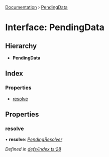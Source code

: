 [Documentation](../README.md) › [PendingData](pendingdata.md)

# Interface: PendingData

## Hierarchy

* **PendingData**

## Index

### Properties

* [resolve](pendingdata.md#resolve)

## Properties

###  resolve

• **resolve**: *[PendingResolver](../README.md#pendingresolver)*

*Defined in [defs/index.ts:28](https://github.com/badbatch/graphql-box/blob/85ed3ddc/packages/worker-client/src/defs/index.ts#L28)*
